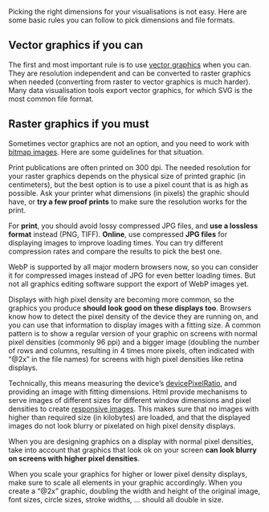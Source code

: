 Picking the right dimensions for your visualisations is not easy. Here are some basic rules you can follow to pick dimensions and file formats.

## Vector graphics if you can

The first and most important rule is to use <span class="internal-link">[vector graphics](vector-images)</span> when you can. They are resolution independent and can be converted to raster graphics when needed (converting from raster to vector graphics is much harder). Many data visualisation tools export vector graphics, for which SVG is the most common file format.

## Raster graphics if you must

Sometimes vector graphics are not an option, and you need to work with <span class="internal-link">[bitmap images](bitmap-images)</span>. Here are some guidelines for that situation.

Print publications are often printed on 300 dpi. The needed resolution for your raster graphics depends on the physical size of printed graphic (in centimeters), but the best option is to use a pixel count that is as high as possible. Ask your printer what dimensions (in pixels) the graphic should have, or **try a few proof prints** to make sure the resolution works for the print.

For **print**, you should avoid lossy compressed JPG files, and **use a lossless format** instead (PNG, TIFF). **Online**, use compressed **JPG files** for displaying images to improve loading times. You can try different compression rates and compare the results to pick the best one.

WebP is supported by all major modern browsers now, so you can consider it for compressed images instead of JPG for even better loading times. But not all graphics editing software support the export of WebP images yet.

Displays with high pixel density are becoming more common, so the graphics you produce **should look good on these displays too**. Browsers know how to detect the pixel density of the device they are running on, and you can use that information to display images with a fitting size. A common pattern is to show a regular version of your graphic on screens with normal pixel densities (commonly 96 ppi) and a bigger image (doubling the number of rows and columns, resulting in 4 times more pixels, often indicated with “@2x” in the file names) for screens with high pixel densities like retina displays. 

Technically, this means measuring the device’s [devicePixelRatio](https://developer.mozilla.org/en-US/docs/Web/API/Window/devicePixelRatio), and providing an image with fitting dimensions. Html provide mechanisms to serve images of different sizes for different window dimensions and pixel densities to create [responsive images](https://developer.mozilla.org/en-US/docs/Learn/HTML/Multimedia_and_embedding/Responsive_images). This makes sure that no images with higher than required size (in kilobytes) are loaded, and that the displayed images do not look blurry or pixelated on high pixel density displays.

When you are designing graphics on a display with normal pixel densities, take into account that graphics that look ok on your screen **can look blurry on screens with higher pixel densities**.

When you scale your graphics for higher or lower pixel density displays, make sure to scale all elements in your graphic accordingly. When you create a “@2x” graphic, doubling the width and height of the original image, font sizes, circle sizes, stroke widths, ... should all double in size.